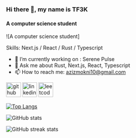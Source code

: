 ### Hi there 👋, my name is TF3K
#### A computer science student
![A computer science student]


Skills: Next.js / React / Rust / Typescript

- 🔭 I’m currently working on : Serene Pulse 
- 💬 Ask me about Rust, Next.js, React, Typescript 
- 📫 How to reach me: azizmokni10@gmail.com 


[<img src='https://cdn.jsdelivr.net/npm/simple-icons@3.0.1/icons/github.svg' alt='github' height='40'>](https://github.com/TF3K)  [<img src='https://cdn.jsdelivr.net/npm/simple-icons@3.0.1/icons/linkedin.svg' alt='linkedin' height='40'>](https://www.linkedin.com/in/https://www.linkedin.com/in/aziz-mokni//)  [<img src='https://cdn.jsdelivr.net/npm/simple-icons@3.0.1/icons/leetcode.svg' alt='leetcode' height='40'>](https://leetcode.com/u/w7uZgBddlW/)  

[![Top Langs](https://github-readme-stats.vercel.app/api/top-langs/?username=TF3K)](https://github.com/anuraghazra/github-readme-stats)

![GitHub stats](https://github-readme-stats.vercel.app/api?username=TF3K&show_icons=true)  

![GitHub streak stats](https://streak-stats.demolab.com/?user=TF3K)  

